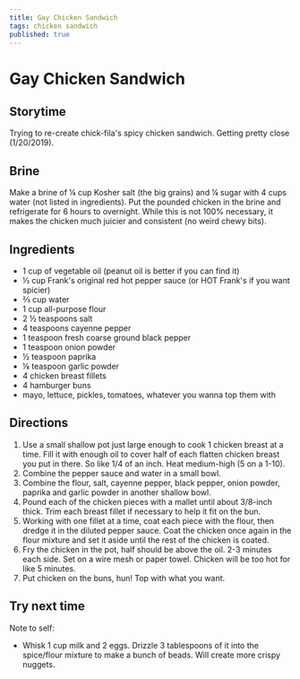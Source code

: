 ```yaml
---
title: Gay Chicken Sandwich
tags: chicken sandwich
published: true
---
```


# Gay Chicken Sandwich

## Storytime
Trying to re-create chick-fila's spicy chicken sandwich. Getting pretty close (1/20/2019).

## Brine
Make a brine of ¼ cup Kosher salt (the big grains) and ¼ sugar with 4 cups water (not listed in ingredients). Put the pounded chicken in the brine and refrigerate for 6 hours to overnight. While this is not 100% necessary, it makes the chicken much juicier and consistent (no weird chewy bits).

## Ingredients
- 1 cup of vegetable oil (peanut oil is better if you can find it)
- ⅓ cup Frank's original red hot pepper sauce (or HOT Frank's if you want spicier)
- ⅔ cup water
- 1 cup all-purpose flour
- 2 ½ teaspoons salt
- 4 teaspoons cayenne pepper
- 1 teaspoon fresh coarse ground black pepper
- 1 teaspoon onion powder
- ½ teaspoon paprika
- ⅛ teaspoon garlic powder
- 4 chicken breast fillets
- 4 hamburger buns
- mayo, lettuce, pickles, tomatoes, whatever you wanna top them with


## Directions
1. Use a small shallow pot just large enough to cook 1 chicken breast at a time. Fill it with enough oil to cover half of each flatten chicken breast you put in there. So like 1/4 of an inch. Heat medium-high (5 on a 1-10).
2. Combine the pepper sauce and water in a small bowl.
3. Combine the flour, salt, cayenne pepper, black pepper, onion powder, paprika and garlic powder in another shallow bowl.
4. Pound each of the chicken pieces with a mallet until about 3/8-inch thick. Trim each breast fillet if necessary to help it fit on the bun.
5. Working with one fillet at a time, coat each piece with the flour, then dredge it in the diluted pepper sauce. Coat the chicken once again in the flour mixture and set it aside until the rest of the chicken is coated.
6. Fry the chicken in the pot, half should be above the oil. 2-3 minutes each side. Set on a wire mesh or paper towel. Chicken will be too hot for like 5 minutes.
7. Put chicken on the buns, hun! Top with what you want.

## Try next time
Note to self:
- Whisk 1 cup milk and 2 eggs. Drizzle 3 tablespoons of it into the spice/flour mixture to make a bunch of beads. Will create more crispy nuggets.
